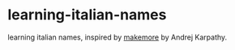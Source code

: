 # learning-italian-names
learning italian names, inspired by [makemore](https://github.com/karpathy/makemore) by Andrej Karpathy.